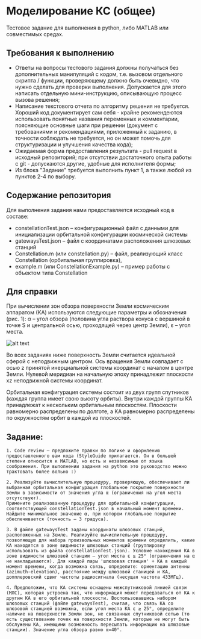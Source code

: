 # Моделирование КС (общее) #
Тестовое задание для выполнения в python, либо MATLAB или совместимых средах.

## Требования к выполнению ##
- Ответы на вопросы тестового задания должны получаться без дополнительных манипуляций с кодом, т.е. вызовом отдельного скрипта / функции, проверяющему должно быть очевидно, что нужно сделать для проверки выполнения. Допускается для этого написать отдельную мини-инструкцию, описывающую процесс вызова решения;
- Написание текстового отчета по алгоритму решения не требуется. Хороший код документирует сам себя - крайне рекомендеются использовать понятные названия переменных и комментарии, поясняющие основные шаги при решении (документ с требованиями и рекомендациями, приложенный к заданию, в точности соблюдать не требуется, но он может помочь для структуризации и улучшения качества кода);
- Ожидаемая форма предоставления результата - pull request в исходный репозиторий; при отсутствии достаточного опыта работы с git - допускаются другие, удобные для исполнителя формы;
- Из блока "Задание" требуется выполнить пункт 1, а также любой из пунктов 2-4 по выбору.

## Содержание репозитория ##
Для выполнения задания нами предоставляется исходный код в составе:
- constellationTest.json – конфигурационный файл с данными для инициализации орбитальной конфигурации космической системы
- gatewaysTest.json – файл с координатами расположения шлюзовых станций
- Constellation.m (или constellation.py) – файл, реализующий класс Constellation (орбитальная группировка), 
- example.m (или ConstellationExample.py) – пример работы с объектом типа Constellation

## Для справки ##
При вычислении зон обзора поверхности Земли космическим аппаратом (КА) используются следующие параметры и обозначения (рис. 1):
α – угол обзора (половина угла раствора конуса с вершиной в точке S и центральной осью, проходящей через центр Земли),
ε – угол места.

![alt text](./coverage.png "Рис. 1 - базовые геометрические параметры покрытия")

Во всех заданиях ниже поверхность Земли считается идеальной сферой с неподвижным центром. Ось вращения Земли совпадает с осью z принятой инерциальной системы координат с началом в центре Земли. Нулевой меридиан на начальную эпоху принадлежит плоскости xz неподвижной системы координат.

Орбитальная конфигурация системы состоит из двух групп спутников (каждая группа имеет свою высоту орбиты). Внутри каждой группы КА принадлежат к нескольким орбитальным плоскостям. Плоскости равномерно распределены по долготе, а КА равномерно распределены по окружностям орбит в каждой из плоскостей.

## Задание: ##

	1. Code review – предложите правки по логике и оформлению предоставленного вам кода (StyleGuide прилагается. Он в большей степени относится к MATLAB, но есть и независимые от языка соображения. При выполнении задания на python это руководство можно трактовать более вольно :)

	2. Реализуйте вычислительную процедуру, проверяющую, обеспечивает ли выбранная орбитальная конфигурация глобальное покрытие поверхности Земли в зависимости от значения угла α (ограничения на угол места отсутствуют).
    Примените реализованную процедуру для орбитальной конфигурации, соответствующей constellationTest.json в начальный момент времени. Найдите минимальное значение α, при котором глобальное покрытие обеспечивается (точность – 3 градуса).

	3. В файле gatewaysTest заданы координаты шлюзовых станций, расположенных на Земле. Реализуйте вычислительную процедуру, позволяющую для набора произвольных моментов времени определить, какие КА находятся в зоне видимости шлюзовых станций (группировку использовать из файла constellationTest.json). Условие нахождения КА в зоне видимости шлюзовой станции – угол места ε ≥ 25° (ограничения на α не накладываются). Для каждой пары 'шлюзовая станция' + КА в каждый момент времени, когда возможна связь, определите: ориентацию антенны (azimuth-elevation), расстояние между шлюзовой станицей и КА, допплеровский сдвиг частоты радиосигнала (несущая частота 433МГц). 

	4. Предположим, что КА системы оснащены межспутниковой линией связи (МЛС), которая устроена так, что информация может передаваться от КА к другим КА в его орбитальной плоскости. Воспользовавшись набором шлюзовых станций (файле gatewaysTest), считая, что связь КА со шлюзовой станцией возможна, если угол места КА ε ≥ 25°, определите наличие на поверхности Земли зон, не связанных спутниковой сетью (то есть существование точек на поверхности Земли, которые не могут быть обслужены КА, имеющими возможность пересылать информацию на шлюзовые станции). Значение угла обзора равно α=40°.

